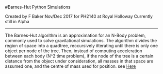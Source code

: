 #Barnes-Hut Python Simulations

Created by F Baker Nov/Dec 2017 for PH2140 at Royal Holloway
Currently still in Alpha

----
The Barnes-Hut algorithm is an approximation for an N-Body problem, commonly used to solve gravitational simulations. The algorithm divides the region of space into a quadtree, reccursively itterating until there is only one object per node of the tree. Then, instead of computing acceleration between each body (N^2 time problem), if the node of the tree is a certain distance from the object under consideration, all masses in that space are assumed one, and the centre of mass used for position.
see [Here](http://arborjs.org/docs/barnes-hut)
